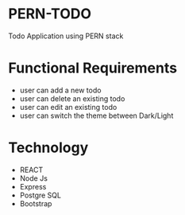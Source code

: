 # PERN-TODO
Todo Application using PERN stack

# Functional Requirements
- user can add a new todo
- user can delete an existing todo
- user can edit an existing todo
- user can switch the theme between Dark/Light

# Technology
- REACT
- Node Js
- Express
- Postgre SQL
- Bootstrap
